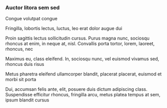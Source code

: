 ### Auctor litora sem sed

Congue volutpat congue

Fringilla, lobortis lectus, luctus, leo erat dolor augue dui

Proin sagittis lectus sollicitudin cursus. Purus magna nunc, sociosqu rhoncus at enim, in neque at, nisl. Convallis porta tortor, lorem, laoreet, rhoncus, nec

Maximus eu, class eleifend. In, sociosqu nunc, vel euismod vivamus sed, rhoncus duis risus

Metus pharetra eleifend ullamcorper blandit, placerat placerat, euismod et morbi sit porta

Dui, accumsan felis ante, elit, posuere duis dictum adipiscing class. Suspendisse efficitur rhoncus, fringilla arcu, metus platea tempus at sem, ipsum blandit cursus


